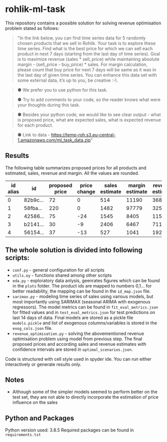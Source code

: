 # rohlik-ml-task

This repository contains a possible solution for solving revenue optimisation problem stated as follows:

>"In the link below, you can find time series data for 5 randomly chosen products that we sell in Rohlik.
Your task is to explore these time series. Find what is the best price for which we can sell each product
in next 7 days (starting from the last day of time series). Goal is to maximize revenue (sales * sell_price)
while maintaining absolute margin - (sell_price - buy_price) * sales. For margin calculation, please count
that buy price for next 7 days will be same as it was in the last day of given time series. You can
enhance this data set with some external data, it’s up to you, be creative :-).

>● We prefer you to use python for this task.

>● Try to add comments to your code, so the reader knows what were your thoughts during this task.

>● Besides your python code, we would like to see clear output - what is proposed price, what are expected sales, what is expected revenue for each product.

>● Link to data - https://temp-roh.s3.eu-central-1.amazonaws.com/ml_task_data.zip"


## Results
The following table summarizes proposed prices for all products and estimated, sales, revenue and margin. All the values are rounded.

| id alias | id       | proposed price | price change | sales estimate | margin estimate | revenue estimate |
|----------|----------|----------------|--------------|----------------|-----------------|------------------|
| 0        | 82b9c... | 72             | 0            | 514            | 11190           | 36871            |
| 1        | 58fba... | 220            | 0            | 1482           | 97779           | 325918           |
| 2        | 42586... | 75             | -24          | 1545           | 8405            | 115367           |
| 3        | b2141... | 30             | -9           | 2406           | 6467            | 71127            |
| 4        | 56154... | 37             | -13          | 527            | 1041            | 19265            |



## The whole solution is divided into following scripts:
- `conf.py` - general configuration for all scripts
- `utils.oy` - functions shared among other scripts
- `eda.py` - exploratory data anlysis, geenrates figures which can be found in the `plots` folder. The product ids are mapped to numbers 0,1... for better readability, the mapping can be found in the `id_map.json` file.
- `sarimax.py` - modeling time series of sales using various models, but most importantly using SARIMAX (seasonal ARIMA with exogenous regressors). The model metrics can be found in `fit_eval_metrics.json` for fitted values and in `test_eval_metrics.json` for test predictions on last 14 days of data. Final models are stored as a pickle file `models.pickle` and list of exogenous columns/variables is stored in the `exog_cols.json` file.
- `revenue_optimisation.py` - solving the abovementioned revenue optimisation problem using model from previous step. The final proposed prices and according sales and revenue estimates with confidence intervals are stored in `optimal_scenarios.json`.

Code is structured with cell style used in spyder ide. You can run either interactively or generate results only.

## Notes
- Although some of the simpler models seemed to perform better on the test set, they are not able to directly incorporate the estimation of price influence on the sales
## Python and Packages
Python version used: 3.8.5
Required packages can be found in `requirements.txt`